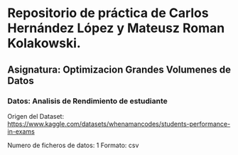 # Repositorio de práctica de Carlos Hernández López y Mateusz Roman Kolakowski.
## Asignatura: Optimizacion Grandes Volumenes de Datos

### Datos: Analisis de Rendimiento de estudiante
Origen del Dataset: https://www.kaggle.com/datasets/whenamancodes/students-performance-in-exams

Numero de ficheros de datos: 1
Formato: csv
